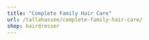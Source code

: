 ```yaml
---
title: "Complete Family Hair Care"
url: /tallahassee/complete-family-hair-care/
shop: hairdresser
---
```

